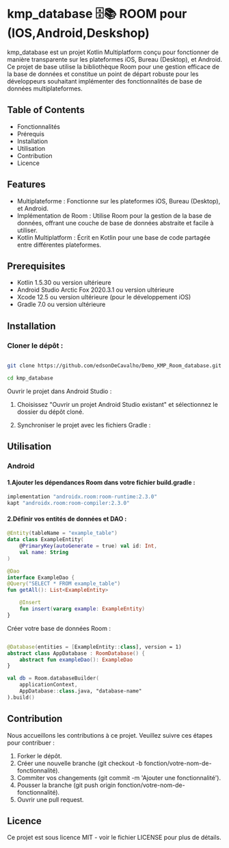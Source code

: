 # kmp_database 🗄📚 ROOM pour (IOS,Android,Deskshop) 

kmp_database est un projet Kotlin Multiplatform conçu pour fonctionner de manière transparente sur les plateformes iOS, Bureau (Desktop), et Android. Ce projet de base utilise la bibliothèque Room pour une gestion efficace de la base de données et constitue un point de départ robuste pour les développeurs souhaitant implémenter des fonctionnalités de base de données multiplateformes.


## Table of Contents

* Fonctionnalités
*  Prérequis
*  Installation
*  Utilisation
*  Contribution
*  Licence

## Features

* Multiplateforme : Fonctionne sur les plateformes iOS, Bureau (Desktop), et Android.
* Implémentation de Room : Utilise Room pour la gestion de la base de données, offrant une couche de base de données abstraite et facile à utiliser.
* Kotlin Multiplatform : Écrit en Kotlin pour une base de code partagée entre différentes plateformes.

## Prerequisites

* Kotlin 1.5.30 ou version ultérieure
* Android Studio Arctic Fox 2020.3.1 ou version ultérieure
* Xcode 12.5 ou version ultérieure (pour le développement iOS)
* Gradle 7.0 ou version ultérieure

## Installation

### Cloner le dépôt :

```bash

git clone https://github.com/edsonDeCavalho/Demo_KMP_Room_database.git
```
```bash
cd kmp_database
```

Ouvrir le projet dans Android Studio :

1. Choisissez "Ouvrir un projet Android Studio existant" et sélectionnez le dossier du dépôt cloné.

2. Synchroniser le projet avec les fichiers Gradle :

## Utilisation

### Android

#### 1.Ajouter les dépendances Room dans votre fichier build.gradle :

```gradle
implementation "androidx.room:room-runtime:2.3.0"
kapt "androidx.room:room-compiler:2.3.0"
```
#### 2.Définir vos entités de données et DAO :

```kotlin
@Entity(tableName = "example_table")
data class ExampleEntity(
    @PrimaryKey(autoGenerate = true) val id: Int,
    val name: String
)
```

```kotlin
@Dao
interface ExampleDao {
@Query("SELECT * FROM example_table")
fun getAll(): List<ExampleEntity>

    @Insert
    fun insert(vararg example: ExampleEntity)
}
```

Créer votre base de données Room :
```Kotlin

@Database(entities = [ExampleEntity::class], version = 1)
abstract class AppDatabase : RoomDatabase() {
    abstract fun exampleDao(): ExampleDao
}

val db = Room.databaseBuilder(
    applicationContext,
    AppDatabase::class.java, "database-name"
).build()

```
## Contribution

Nous accueillons les contributions à ce projet. Veuillez suivre ces étapes pour contribuer :
1. Forker le dépôt.
2. Créer une nouvelle branche (git checkout -b fonction/votre-nom-de-fonctionnalité).
3. Commiter vos changements (git commit -m 'Ajouter une fonctionnalité').
4. Pousser la branche (git push origin fonction/votre-nom-de-fonctionnalité).
5. Ouvrir une pull request.

## Licence

Ce projet est sous licence MIT - voir le fichier LICENSE pour plus de détails.



